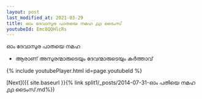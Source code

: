 ```yaml
---
layout: post
last_modified_at: 2021-03-29
title: ഓം ദേവാസുര പാതയെ നമഹ ൧൧ ടൈംസ്
youtubeId: Emc8QQHlcRs
---
```

 
 
 ഓം ദേവാസുര പാതയെ നമഹ 
 
 -  ആരാണ് അസുരന്മാരുടെയും ദേവന്മാരുടെയും കർത്താവ് 
 
  
 
  
 
 
 
 
 
 


{% include youtubePlayer.html id=page.youtubeId %}
 
[Next]({{ site.baseurl }}{% link  split1/_posts/2014-07-31-ഓം പതിയെ നമഹ ൧൧ ടൈംസ്.md%})
 
